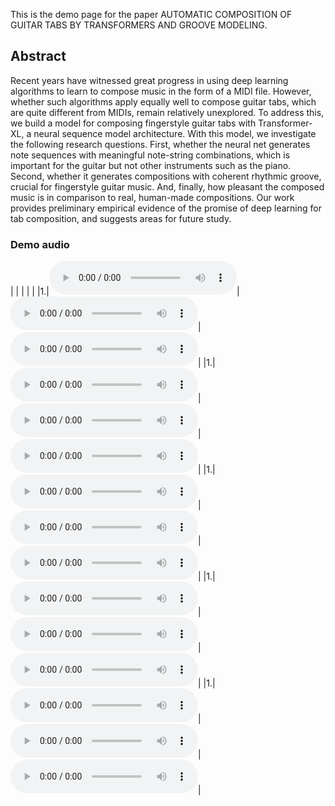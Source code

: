 This is the demo page for the paper AUTOMATIC COMPOSITION OF GUITAR TABS BY TRANSFORMERS AND GROOVE MODELING.

## Abstract
Recent years have witnessed great progress in using deep learning algorithms to learn to compose music in the form of a MIDI file.  However, whether such algorithms apply equally well to compose guitar tabs, which are quite different from MIDIs, remain relatively unexplored. To address this, we build a model for composing fingerstyle guitar tabs with Transformer-XL, a neural sequence model architecture. With this model, we investigate the following research questions. First, whether the neural net generates note sequences with meaningful  note-string combinations, which is important for the guitar but not other instruments such as the piano. Second, whether it generates compositions with coherent rhythmic groove, crucial for fingerstyle guitar music. And, finally, how pleasant the composed music is in comparison to real, human-made compositions. Our work provides preliminary empirical evidence of the promise of deep learning for tab composition, and suggests areas for future study.

### Demo audio

|   |   |   |    |
|1.|<audio src="Supplement Material ISMIR2020/real data/0.wav" controls="" preload=""></audio>|<audio src="Supplement Material ISMIR2020/no grooving/0.wav" controls="" preload=""></audio>|<audio src="Supplement Material ISMIR2020/hard grooving/0.wav" controls="" preload=""></audio>|
|1.|<audio src="Supplement Material ISMIR2020/real data/1.wav" controls="" preload=""></audio>|<audio src="Supplement Material ISMIR2020/no grooving/1.wav" controls="" preload=""></audio>|<audio src="Supplement Material ISMIR2020/hard grooving/1.wav" controls="" preload=""></audio>|
|1.|<audio src="Supplement Material ISMIR2020/real data/2.wav" controls="" preload=""></audio>|<audio src="Supplement Material ISMIR2020/no grooving/2.wav" controls="" preload=""></audio>|<audio src="Supplement Material ISMIR2020/hard grooving/2.wav" controls="" preload=""></audio>|
|1.|<audio src="Supplement Material ISMIR2020/real data/3.wav" controls="" preload=""></audio>|<audio src="Supplement Material ISMIR2020/no grooving/3.wav" controls="" preload=""></audio>|<audio src="Supplement Material ISMIR2020/hard grooving/3.wav" controls="" preload=""></audio>|
|1.|<audio src="Supplement Material ISMIR2020/real data/4.wav" controls="" preload=""></audio>|<audio src="Supplement Material ISMIR2020/no grooving/4.wav" controls="" preload=""></audio>|<audio src="Supplement Material ISMIR2020/hard grooving/4.wav" controls="" preload=""></audio>|



